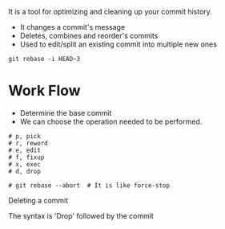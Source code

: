  It is a tool for optimizing and cleaning up your commit history.
 
* It changes a commit's message
* Deletes, combines and reorder's commits 
* Used to edit/split an existing commit into multiple new ones

```
git rebase -i HEAD~3
```

# Work Flow

* Determine the base commit
* We can choose the operation needed to be performed.

```
# p, pick 
# r, reword 
# e, edit 
# f, fixup 
# x, exec 
# d, drop 

# git rebase --abort  # It is like force-stop

```
Deleting a commit

The syntax is 'Drop' followed by the commit
